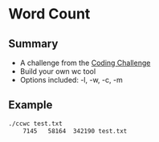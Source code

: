 # Word Count

## Summary
* A challenge from the [Coding Challenge](https://codingchallenges.fyi/challenges/challenge-wc/)
* Build your own wc tool 
* Options included: -l, -w, -c, -m

## Example
```bash
./ccwc test.txt
    7145   58164  342190 test.txt
```
